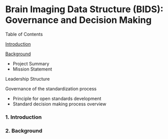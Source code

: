 # Brain Imaging Data Structure (BIDS): Governance and Decision Making

Table of Contents

[Introduction](#Introduction)

[Background](#Background)
- Project Summary
- Mission Statement

Leadership Structure

Governance of the standardization process
- Principle for open standards development
- Standard decision making process overview




### 1. Introduction

### 2. Background
